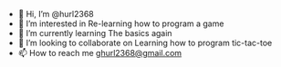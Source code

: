 - 👋 Hi, I’m @hurl2368
- 👀 I’m interested in Re-learning how to program a game
- 🌱 I’m currently learning The basics again
- 💞️ I’m looking to collaborate on Learning how to program tic-tac-toe
- 📫 How to reach me ghurl2368@gmail.com

<!---
hurl2368/hurl2368 is a ✨ special ✨ repository because its `README.md` (this file) appears on your GitHub profile.
You can click the Preview link to take a look at your changes.
--->
